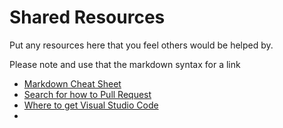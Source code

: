 # Shared Resources

Put any resources here that you feel others would be helped by.

Please note and use that the markdown syntax for a link

- [Markdown Cheat Sheet](https://github.com/adam-p/markdown-here/wiki/Markdown-Cheatsheet)
- [Search for how to Pull Request](https://www.google.com/search?q=how+to+do+a+pull+request+github&oq=how+to+do+a+pull+reque&aqs=chrome.0.0i512l2j69i57j0i512l7.26822j1j7&sourceid=chrome&ie=UTF-8)
- [Where to get Visual Studio Code](https://code.visualstudio.com/download)
- 